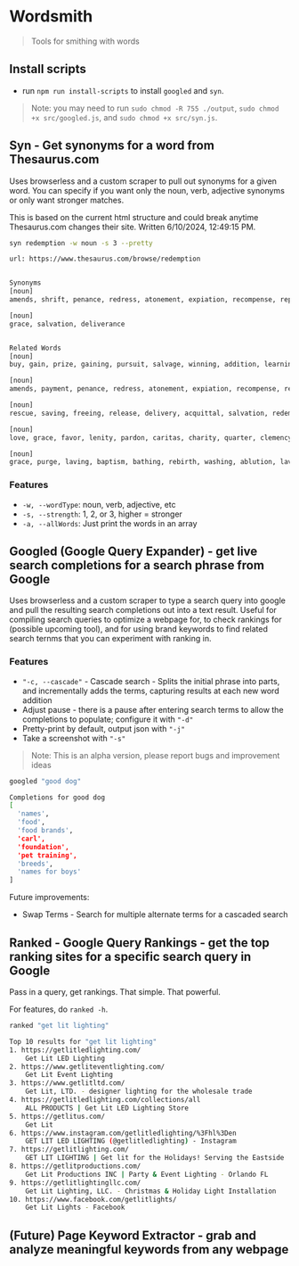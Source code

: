 # Wordsmith
> Tools for smithing with words


## Install scripts
- run `npm run install-scripts` to install `googled` and `syn`.

> Note: you may need to run `sudo chmod -R 755 ./output`, `sudo chmod +x src/googled.js`, and `sudo chmod +x src/syn.js`.

## Syn - Get synonyms for a word from Thesaurus.com

Uses browserless and a custom scraper to pull out synonyms for a given word. You can specify if you want only the noun, verb, adjective synonyms or only want stronger matches.

This is based on the current html structure and could break anytime Thesaurus.com changes their site.
Written 6/10/2024, 12:49:15 PM.

```bash
syn redemption -w noun -s 3 --pretty

url: https://www.thesaurus.com/browse/redemption


Synonyms
[noun]
amends, shrift, penance, redress, atonement, expiation, recompense, reparation, repentance, restitution, compensation

[noun]
grace, salvation, deliverance


Related Words
[noun]
buy, gain, prize, gaining, pursuit, salvage, winning, addition, learning, property, purchase, recovery, accretion, acquiring, procuring, retrieval, attainment, obtainment, possession, redemption, achievement, acquirement, procuration, procurement, acquisitions

[noun]
amends, payment, penance, redress, atonement, expiation, recompense, redemption, reparation, restitution, propitiation, satisfaction, indemnification

[noun]
rescue, saving, freeing, release, delivery, acquittal, salvation, redemption, deliverance, extrication, emancipation

[noun]
love, grace, favor, lenity, pardon, caritas, charity, quarter, clemency, goodness, kindness, leniency, reprieve, good will, compassion, generosity, indulgence, kindliness, redemption, tenderness, benefaction, beneficence, benevolence, forbearance, responsiveness, compassionateness

[noun]
grace, purge, laving, baptism, bathing, rebirth, washing, ablution, lavation, atonement, catharsis, expiation, purgation, purifying, salvation, lustration, absolution, depuration, redemption, refinement, expurgation, forgiveness, rarefaction, disinfection, distillation, regeneration, sanctification
```

### Features
- `-w, --wordType`: noun, verb, adjective, etc
- `-s, --strength`: 1, 2, or 3, higher = stronger
- `-a, --allWords`: Just print the words in an array

## Googled (Google Query Expander) - get live search completions for a search phrase from Google

Uses browserless and a custom scraper to type a search query into google and pull the resulting search completions out into a text result. Useful for compiling search queries to optimize a webpage for, to check rankings for (possible upcoming tool), and for using brand keywords to find related search ternms that you can experiment with ranking in.

### Features
- `"-c, --cascade"` - Cascade search - Splits the initial phrase into parts, and incrementally adds the terms, capturing results at each new word addition
- Adjust pause - there is a pause after entering search terms to allow the completions to populate; configure it with `"-d"`
- Pretty-print by default, output json with `"-j"`
- Take a screenshot with `"-s"`

> Note: This is an alpha version, please report bugs and improvement ideas

```bash
googled "good dog"

Completions for good dog
[
  'names',
  'food',
  'food brands',
  'carl',
  'foundation',
  'pet training',
  'breeds',
  'names for boys'
]
```

Future improvements:
- Swap Terms - Search for multiple alternate terms for a cascaded search

## Ranked - Google Query Rankings - get the top ranking sites for a specific search query in Google

Pass in a query, get rankings. That simple. That powerful.

For features, do `ranked -h`.

```bash
ranked "get lit lighting"

Top 10 results for "get lit lighting"
1. https://getlitledlighting.com/
	Get Lit LED Lighting
2. https://www.getliteventlighting.com/
	Get Lit Event Lighting
3. https://www.getlitltd.com/
	Get Lit, LTD. - designer lighting for the wholesale trade
4. https://getlitledlighting.com/collections/all
	ALL PRODUCTS | Get Lit LED Lighting Store
5. https://getlitus.com/
	Get Lit
6. https://www.instagram.com/getlitledlighting/%3Fhl%3Den
	GET LIT LED LIGHTING (@getlitledlighting) - Instagram
7. https://getlitlighting.com/
	GET LIT LIGHTING | Get lit for the Holidays! Serving the Eastside ...
8. https://getlitproductions.com/
	Get Lit Productions INC | Party & Event Lighting - Orlando FL
9. https://getlitlightingllc.com/
	Get Lit Lighting, LLC. - Christmas & Holiday Light Installation
10. https://www.facebook.com/getlitlights/
	Get Lit Lights - Facebook
```

## (Future) Page Keyword Extractor - grab and analyze meaningful keywords from any webpage
